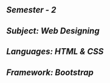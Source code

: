 <i><h2>Semester - 2</h2>
<h2>Subject: Web Designing</h2>
<h2>Languages: HTML & CSS</h2>
<h2>Framework: Bootstrap</h2></i>
